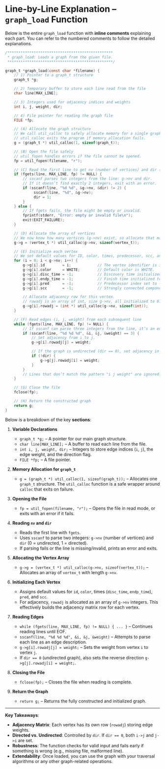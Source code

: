 # Line-by-Line Explanation – `graph_load` Function

Below is the entire `graph_load` function with **inline comments** explaining each part. You can refer to the numbered comments to follow the detailed explanations.

```c
/************************************************
 * graph_load: Loads a graph from the given file.
 ************************************************/

graph_t *graph_load(const char *filename) {
    // 1) Pointer to a graph_t structure
    graph_t *g;

    // 2) Temporary buffer to store each line read from the file
    char line[MAX_LINE];

    // 3) Integers used for adjacency indices and weights
    int i, j, weight, dir;

    // 4) File pointer for reading the graph file
    FILE *fp;

    // (A) Allocate the graph structure
    // We call util_calloc to safely allocate memory for a single graph_t.
    // util_calloc exits the program if memory allocation fails.
    g = (graph_t *) util_calloc(1, sizeof(graph_t));

    // (B) Open the file safely
    // util_fopen handles errors if the file cannot be opened.
    fp = util_fopen(filename, "r");

    // (C) Read the first line to get nv (number of vertices) and dir (0 or 1)
    if (fgets(line, MAX_LINE, fp) != NULL) {
        // sscanf parses two integers from the line: g->nv and dir.
        // If it doesn’t find exactly 2 integers, exit with an error.
        if (sscanf(line, "%d %d", &g->nv, &dir) != 2) {
             sscanf(line, "%d", &g->nv);
             dir = 1;
        }
    } else {
        // If fgets fails, the file might be empty or invalid.
        fprintf(stderr, "Error: empty or invalid file\n");
        exit(EXIT_FAILURE);
    }

    // (D) Allocate the array of vertices
    // We now know how many vertices (g->nv) exist, so allocate that many.
    g->g = (vertex_t *) util_calloc(g->nv, sizeof(vertex_t));

    // (E) Initialize each vertex
    // We set default values for ID, color, times, predecessor, scc, and rowadj.
    for (i = 0; i < g->nv; i++) {
        g->g[i].id        = i;            // The vertex identifier is its index.
        g->g[i].color     = WHITE;        // Default color is WHITE.
        g->g[i].disc_time = -1;           // Discovery time initialized to -1.
        g->g[i].endp_time = -1;           // Finish time initialized to -1.
        g->g[i].pred      = -1;           // Predecessor index set to -1 (none).
        g->g[i].scc       = -1;           // Strongly connected component set to -1.

        // Allocate adjacency row for this vertex.
        // rowadj is an array of int, size g->nv, all initialized to 0.
        g->g[i].rowadj = (int *) util_calloc(g->nv, sizeof(int));
    }

    // (F) Read edges (i, j, weight) from each subsequent line
    while (fgets(line, MAX_LINE, fp) != NULL) {
        // If sscanf can parse three integers from the line, it’s an edge.
        if (sscanf(line, "%d %d %d", &i, &j, &weight) == 3) {
            // Set adjacency from i to j.
            g->g[i].rowadj[j] = weight;

            // If the graph is undirected (dir == 0), set adjacency in both directions.
            if (!dir) {
                g->g[j].rowadj[i] = weight;
            }
        }
        // Lines that don’t match the pattern "i j weight" are ignored.
    }

    // (G) Close the file
    fclose(fp);

    // (H) Return the constructed graph
    return g;
}
```

Below is a breakdown of the key **sections**:

1. **Variable Declarations**
   - `graph_t *g;` – A pointer for our main graph structure.
   - `char line[MAX_LINE];` – A buffer to read each line from the file.
   - `int i, j, weight, dir;` – Integers to store edge indices (`i`, `j`), the edge weight, and the direction flag.
   - `FILE *fp;` – A file pointer.

2. **Memory Allocation for `graph_t`**
   - `g = (graph_t *) util_calloc(1, sizeof(graph_t));` – Allocates one `graph_t` structure. The `util_calloc` function is a safe wrapper around `calloc` that exits on failure.

3. **Opening the File**
   - `fp = util_fopen(filename, "r");` – Opens the file in read mode, or exits with an error if it fails.

4. **Reading `nv` and `dir`**
   - Reads the first line with `fgets`.
   - Uses `sscanf` to parse two integers: `g->nv` (number of vertices) and `dir` (0 = undirected, 1 = directed).
   - If parsing fails or the line is missing/invalid, prints an error and exits.

5. **Allocating the Vertex Array**
   - `g->g = (vertex_t *) util_calloc(g->nv, sizeof(vertex_t));` – Allocates an array of `vertex_t` with length `g->nv`.

6. **Initializing Each Vertex**
   - Assigns default values for `id`, `color`, times (`disc_time`, `endp_time`), `pred`, and `scc`.
   - For adjacency, `rowadj` is allocated as an array of `g->nv` integers. This effectively builds the adjacency matrix row for each vertex.

7. **Reading Edges**
   - `while (fgets(line, MAX_LINE, fp) != NULL) { ... }` – Continues reading lines until EOF.
   - `sscanf(line, "%d %d %d", &i, &j, &weight)` – Attempts to parse each line as an edge description.
   - `g->g[i].rowadj[j] = weight;` – Sets the weight from vertex `i` to vertex `j`.
   - If `dir == 0` (undirected graph), also sets the reverse direction `g->g[j].rowadj[i] = weight;`.

8. **Closing the File**
   - `fclose(fp);` – Closes the file when reading is complete.

9. **Return the Graph**
   - `return g;` – Returns the fully constructed and initialized graph.

---

**Key Takeaways**:
- **Adjacency Matrix**: Each vertex has its own row (`rowadj`) storing edge weights.
- **Directed vs. Undirected**: Controlled by `dir`. If `dir == 0`, both `i->j` and `j->i` are set.
- **Robustness**: The function checks for valid input and fails early if something is wrong (e.g., missing file, malformed line).
- **Extendability**: Once loaded, you can use the graph with your traversal algorithms or any other graph-related operations.

